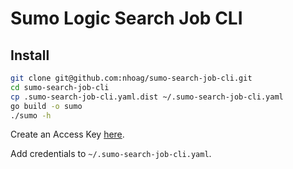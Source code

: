 # Sumo Logic Search Job CLI

## Install

```bash
git clone git@github.com:nhoag/sumo-search-job-cli.git
cd sumo-search-job-cli
cp .sumo-search-job-cli.yaml.dist ~/.sumo-search-job-cli.yaml
go build -o sumo
./sumo -h
```

Create an Access Key [here](https://service.sumologic.com/ui/#/preferences).

Add credentials to `~/.sumo-search-job-cli.yaml`.
